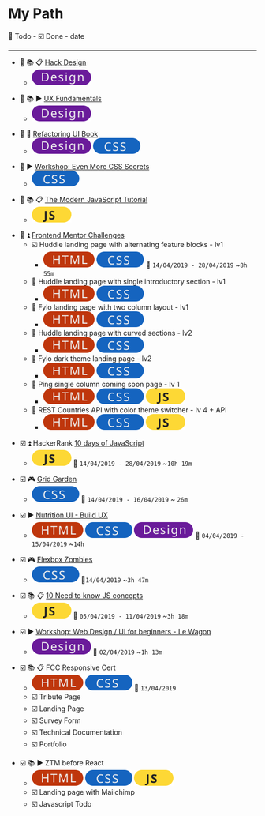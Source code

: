 # My Path

:black_square_button: Todo - :ballot_box_with_check: Done - date

[html]: /assets/html-tag.svg
[css]: /assets/css-tag.svg
[js]: /assets/js-tag.svg
[design]: /assets/design-tag.svg

---

- :black_square_button: :books: :clipboard: [Hack Design](https://hackdesign.org/lessons)
  - ![design]

* :black_square_button: :books: :arrow_forward: [UX Fundamentals](https://www.thegymnasium.com/courses/GYM/103/0/about)
  * ![design]

+ :black_square_button: :book: [Refactoring UI Book](https://refactoringui.com/book/)
  + ![design] ![css]

* :black_square_button: :arrow_forward: [Workshop: Even More CSS Secrets](https://www.youtube.com/watch?v=vs34f9FiHps&t=20s)
  * ![css]

+ :black_square_button: :books: :clipboard: [The Modern JavaScript Tutorial](http://javascript.info/)
  + ![js]

- :black_square_button: :arrow_double_up: [Frontend Mentor Challenges](https://www.frontendmentor.io/challenges)
  - :ballot_box_with_check: Huddle landing page with alternating feature blocks - lv1
    - ![html] ![css] :checkered_flag: `14/04/2019 - 28/04/2019` ~`8h 55m`
  - :black_square_button: Huddle landing page with single introductory section - lv1
    - ![html] ![css]
  - :black_square_button: Fylo landing page with two column layout - lv1
    - ![html] ![css]
  - :black_square_button: Huddle landing page with curved sections - lv2
    - ![html] ![css]
  - :black_square_button: Fylo dark theme landing page - lv2
    - ![html] ![css]
  - :black_square_button: Ping single column coming soon page - lv 1
    - ![html] ![css] ![js]
  - :black_square_button: REST Countries API with color theme switcher - lv 4 + API
    - ![html] ![css] ![js]

* :ballot_box_with_check: :arrow_double_up: HackerRank [10 days of JavaScript](https://www.hackerrank.com/domains/tutorials/10-days-of-javascript)
  * ![js] :checkered_flag: `14/04/2019 - 28/04/2019` ~`10h 19m`

+ :ballot_box_with_check: :video_game: [Grid Garden](https://cssgridgarden.com/)
  + ![css] :checkered_flag: `14/04/2019 - 16/04/2019` ~ `26m`

* :ballot_box_with_check: :arrow_forward: [Nutrition UI - Build UX](https://www.youtube.com/watch?v=Z8LFbc3zFTE&list=PLKFUh46KjXESnnC7TZwd_qc-GwdPRiOnl)
  * ![html] ![css] ![design] :checkered_flag: `04/04/2019 - 15/04/2019` ~`14h`

- :ballot_box_with_check: :video_game: [Flexbox Zombies](https://flexboxzombies.com/)
  - ![css] :checkered_flag:`14/04/2019` ~`3h 47m`

* :ballot_box_with_check: :books: :clipboard: [10 Need to know JS concepts](https://scotch.io/courses/10-need-to-know-javascript-concepts)
  * ![js] :checkered_flag: `05/04/2019 - 11/04/2019` ~`3h 18m`

- :ballot_box_with_check: :arrow_forward: [Workshop: Web Design / UI for beginners - Le Wagon](https://www.youtube.com/watch?v=QJ9ygdD2sIY&t=3633s)
  - ![design] :checkered_flag: `02/04/2019` ~`1h 13m`

* :ballot_box_with_check: :books: :clipboard: FCC Responsive Cert
  * ![html] ![css] :checkered_flag: `13/04/2019`
  * :ballot_box_with_check: Tribute Page
  * :ballot_box_with_check: Landing Page
  * :ballot_box_with_check: Survey Form
  * :ballot_box_with_check: Technical Documentation
  * :ballot_box_with_check: Portfolio

- :ballot_box_with_check: :books: :arrow_forward: ZTM before React
  - ![html] ![css] ![js]
  - :ballot_box_with_check: Landing page with Mailchimp
  - :ballot_box_with_check: Javascript Todo
